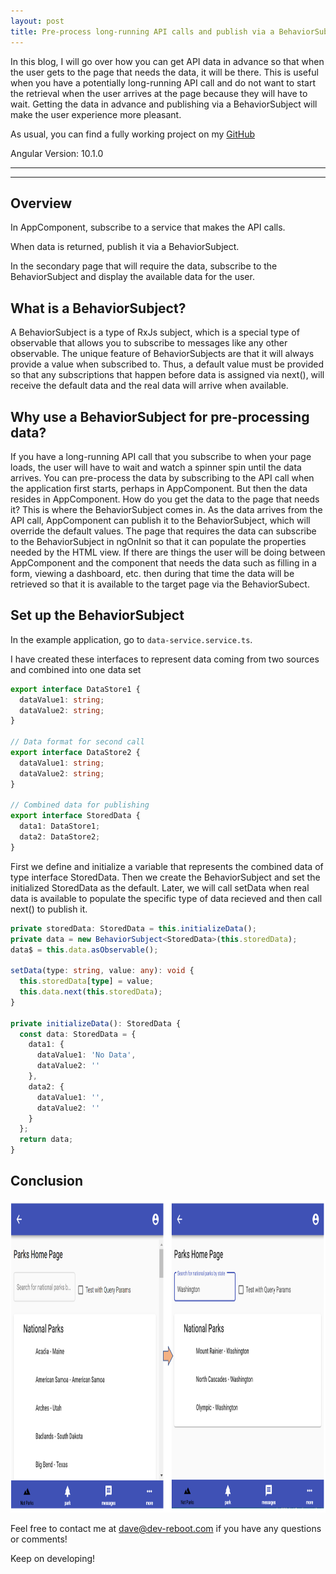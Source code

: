 ```yaml
---
layout: post
title: Pre-process long-running API calls and publish via a BehaviorSubject in Angular
---
```


In this blog, I will go over how you can get API data in advance so that when the user gets to the page that needs the data, it will be there.
This is useful when you have a potentially long-running API call and do not want to start the retrieval when the user arrives at the page
because they will have to wait.  Getting the data in advance and publishing via a BehaviorSubject will make the user experience more pleasant.

As usual, you can find a fully working project on my [GitHub](https://github.com/DaveStaudenmaier/preprocess-API-calls)

Angular Version: 10.1.0

----
****
## Overview

In AppComponent, subscribe to a service that makes the API calls. 

When data is returned, publish it via a BehaviorSubject.

In the secondary page that will require the data, subscribe to the BehaviorSubject and display the available data for the user.

## What is a BehaviorSubject?

A BehaviorSubject is a type of RxJs subject, which is a special type of observable that allows you to subscribe to messages like any other observable.  The unique feature of BehaviorSubjects are that it will always provide a value when subscribed to.  Thus, a default value must be provided so that any subscriptions that happen before data is assigned via next(), will receive the default data and the real data will arrive when available. 

## Why use a BehaviorSubject for pre-processing data?

If you have a long-running API call that you subscribe to when your page loads, the user will have to wait and watch a spinner spin until the data arrives.  You can pre-process the data by subscribing to the API call when the application first starts, perhaps in AppComponent.  But then the data resides in AppComponent.  How do you get the data to the page that needs it?  This is where the BehaviorSubject comes in.   As the data arrives from the API call, AppComponent can publish it to the BehaviorSubject, which will override the default values.   The page that requires the data can subscribe to the BehaviorSubject in ngOnInit so that it can populate the properties needed by the HTML view.  If there are things the user will be doing between AppComponent and the component that needs the data such as filling in a form, viewing a dashboard, etc. then during that time the data will be retrieved so that it is available to the target page via the BehaviorSubect.

## Set up the BehaviorSubject

In the example application, go to `data-service.service.ts`. 

I have created these interfaces to represent data coming from two sources and combined into one data set
``` typescript
export interface DataStore1 {
  dataValue1: string;
  dataValue2: string;
}

// Data format for second call
export interface DataStore2 {
  dataValue1: string;
  dataValue2: string;
}

// Combined data for publishing
export interface StoredData {
  data1: DataStore1;
  data2: DataStore2;
}
```

First we define and initialize a variable that represents the combined data of type interface StoredData.   Then we create the BehaviorSubject and set the initialized StoredData as the default.   Later, we will call setData when real data is available to populate the specific type of data recieved and then call next() to publish it.

``` typescript
private storedData: StoredData = this.initializeData();
private data = new BehaviorSubject<StoredData>(this.storedData);
data$ = this.data.asObservable();

setData(type: string, value: any): void {
  this.storedData[type] = value;
  this.data.next(this.storedData);
}

private initializeData(): StoredData {
  const data: StoredData = {
    data1: {
      dataValue1: 'No Data',
      dataValue2: ''
    },
    data2: {
      dataValue1: '',
      dataValue2: ''
    }
  };
  return data;
}
```

## Conclusion
<img src="/images/blog/share-data/search.png" height="500px">


Feel free to contact me at [dave@dev-reboot.com](mailto:dave@dev-reboot.com) if you have any questions or comments!

Keep on developing!
